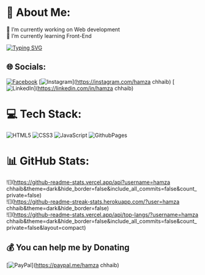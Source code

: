 
# 💫 About Me:
🔭 I’m currently working on Web development <br>🌱 I’m currently learning Front-End


[![Typing SVG](https://readme-typing-svg.demolab.com?font=Fira+Code&weight=600&size=25&pause=1000&width=435&lines=Hello%2C+%F0%9F%99%82+I'm+Hamza+Chhaib+;Front-End+%F0%9F%92%AA%F0%9F%8F%BC;Learning+Web+developement+%F0%9F%96%A5)](https://git.io/typing-svg)

## 🌐 Socials:
[![Facebook](https://img.shields.io/badge/Facebook-%231877F2.svg?logo=Facebook&logoColor=white)](https://facebook.com/hamzachhaib) [![Instagram](https://img.shields.io/badge/Instagram-%23E4405F.svg?logo=Instagram&logoColor=white)](https://instagram.com/hamza chhaib) [![LinkedIn](https://img.shields.io/badge/LinkedIn-%230077B5.svg?logo=linkedin&logoColor=white)](https://linkedin.com/in/hamza chhaib) 

# 💻 Tech Stack:
![HTML5](https://img.shields.io/badge/html5-%23E34F26.svg?style=for-the-badge&logo=html5&logoColor=white) ![CSS3](https://img.shields.io/badge/css3-%231572B6.svg?style=for-the-badge&logo=css3&logoColor=white) ![JavaScript](https://img.shields.io/badge/javascript-%23323330.svg?style=for-the-badge&logo=javascript&logoColor=%23F7DF1E) ![GithubPages](https://img.shields.io/badge/github%20pages-121013?style=for-the-badge&logo=github&logoColor=white)
# 📊 GitHub Stats:
![](https://github-readme-stats.vercel.app/api?username=hamza chhaib&theme=dark&hide_border=false&include_all_commits=false&count_private=false)<br/>
![](https://github-readme-streak-stats.herokuapp.com/?user=hamza chhaib&theme=dark&hide_border=false)<br/>
![](https://github-readme-stats.vercel.app/api/top-langs/?username=hamza chhaib&theme=dark&hide_border=false&include_all_commits=false&count_private=false&layout=compact)

  ## 💰 You can help me by Donating
  [![PayPal](https://img.shields.io/badge/PayPal-00457C?style=for-the-badge&logo=paypal&logoColor=white)](https://paypal.me/hamza chhaib) 

  
<!-- Proudly created with GPRM ( https://gprm.itsvg.in ) -->
